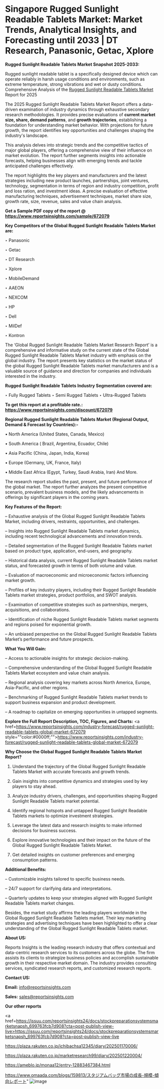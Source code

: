 # Singapore Rugged Sunlight Readable Tablets Market: Market Trends, Analytical Insights, and Forecasting until 2033 | DT Research, Panasonic, Getac, Xplore

<strong>Rugged Sunlight Readable Tablets Market Snapshot 2025-2033:</strong>

Rugged sunlight readable tablet is a specifically designed device which can operate reliably in harsh usage conditions and environments, such as extreme temperature, strong vibrations and wet or dusty conditions. Comprehensive Analysis of the <a href=https://www.reportsinsights.com/sample/672079>Rugged Sunlight Readable Tablets Market</a> Report for 2025

The 2025 Rugged Sunlight Readable Tablets Market Report offers a data-driven examination of industry dynamics through exhaustive secondary research methodologies. It provides precise evaluations of <strong>current market size, share, demand patterns</strong>, and <strong>growth trajectories</strong>, establishing a foundation for understanding market behavior. With projections for future growth, the report identifies key opportunities and challenges shaping the industry's landscape.

This analysis delves into strategic trends and the competitive tactics of major global players, offering a comprehensive view of their influence on market evolution. The report further segments insights into actionable forecasts, helping businesses align with emerging trends and tackle anticipated challenges effectively.

The report highlights the key players and manufacturers and the latest strategies including new product launches, partnerships, joint ventures, technology, segmentation in terms of region and industry competition, profit and loss ration, and investment ideas. A precise evaluation of effective manufacturing techniques, advertisement techniques, market share size, growth rate, size, revenue, sales and value chain analysis.

<strong>Get a Sample PDF copy of the report @ <a href=https://www.reportsinsights.com/sample/672079 style=color:#0000ff;>https://www.reportsinsights.com/sample/672079</a></strong>

<strong>Key Competitors of the Global Rugged Sunlight Readable Tablets Market are:</strong>

‣ Panasonic

‣ Getac

‣ DT Research

‣ Xplore

‣ MobileDemand

‣ AAEON

‣ NEXCOM

‣ HP

‣ Dell

‣ MilDef

‣ Kontron

The ‘Global Rugged Sunlight Readable Tablets Market Research Report’ is a comprehensive and informative study on the current state of the Global Rugged Sunlight Readable Tablets Market industry with emphasis on the global industry. The report presents key statistics on the market status of the global Rugged Sunlight Readable Tablets market manufacturers and is a valuable source of guidance and direction for companies and individuals interested in the industry.

<strong>Rugged Sunlight Readable Tablets Industry Segmentation covered are:</strong>

‣ Fully Rugged Tablets
‣ Semi Rugged Tablets
‣ Ultra-Rugged Tablets

<strong>To get this report at a profitable rate.: <a href=https://www.reportsinsights.com/discount/672079 style=color:#0000ff;>https://www.reportsinsights.com/discount/672079</a></strong>

<strong>Regional Rugged Sunlight Readable Tablets Market (Regional Output, Demand &amp; Forecast by Countries):-</strong>

• North America (United States, Canada, Mexico)

• South America ( Brazil, Argentina, Ecuador, Chile)

• Asia Pacific (China, Japan, India, Korea)

• Europe (Germany, UK, France, Italy)

• Middle East Africa (Egypt, Turkey, Saudi Arabia, Iran) And More.

The research report studies the past, present, and future performance of the global market. The report further analyzes the present competitive scenario, prevalent business models, and the likely advancements in offerings by significant players in the coming years.

<strong>Key Features of the Report:</strong>

– Exhaustive analysis of the Global Rugged Sunlight Readable Tablets Market, including drivers, restraints, opportunities, and challenges.

– Insights into Rugged Sunlight Readable Tablets market dynamics, including recent technological advancements and innovation trends.

– Detailed segmentation of the Rugged Sunlight Readable Tablets market based on product type, application, end-users, and geography.

– Historical data analysis, current Rugged Sunlight Readable Tablets market status, and forecasted growth in terms of both volume and value.

– Evaluation of macroeconomic and microeconomic factors influencing market growth.

– Profiles of key industry players, including their Rugged Sunlight Readable Tablets market strategies, product portfolios, and SWOT analysis.

– Examination of competitive strategies such as partnerships, mergers, acquisitions, and collaborations.

– Identification of niche Rugged Sunlight Readable Tablets market segments and regions poised for exponential growth.

– An unbiased perspective on the Global Rugged Sunlight Readable Tablets Market’s performance and future prospects.

<strong>What You Will Gain:</strong>

– Access to actionable insights for strategic decision-making.

– Comprehensive understanding of the Global Rugged Sunlight Readable Tablets Market ecosystem and value chain analysis.

– Regional analysis covering key markets across North America, Europe, Asia-Pacific, and other regions.

– Benchmarking of Rugged Sunlight Readable Tablets market trends to support business expansion and product development.

– A roadmap to capitalize on emerging opportunities in untapped segments.

<strong>Explore the Full Report Description, TOC, Figures, and Charts:</strong>
<a href=https://www.reportsinsights.com/industry-forecast/rugged-sunlight-readable-tablets-global-market-672079 style=""color:#0000ff;"">https://www.reportsinsights.com/industry-forecast/rugged-sunlight-readable-tablets-global-market-672079</a>

<strong>Why Choose the Global Rugged Sunlight Readable Tablets Market Report?</strong>

1. Understand the trajectory of the Global Rugged Sunlight Readable Tablets Market with accurate forecasts and growth trends.

2. Gain insights into competitive dynamics and strategies used by key players to stay ahead.

3. Analyze industry drivers, challenges, and opportunities shaping Rugged Sunlight Readable Tablets market potential.

4. Identify regional hotspots and untapped Rugged Sunlight Readable Tablets markets to optimize investment strategies.

5. Leverage the latest data and research insights to make informed decisions for business success.

6. Explore innovative technologies and their impact on the future of the Global Rugged Sunlight Readable Tablets Market.

7. Get detailed insights on customer preferences and emerging consumption patterns.

<strong>Additional Benefits:</strong>

– Customizable insights tailored to specific business needs.

– 24/7 support for clarifying data and interpretations.

– Quarterly updates to keep your strategies aligned with Rugged Sunlight Readable Tablets market changes.

Besides, the market study affirms the leading players worldwide in the Global Rugged Sunlight Readable Tablets market. Their key marketing strategies and advertising techniques have been highlighted to offer a clear understanding of the Global Rugged Sunlight Readable Tablets market.

<strong><strong>About US</strong>:</strong>

Reports Insights is the leading research industry that offers contextual and data-centric research services to its customers across the globe. The firm assists its clients to strategize business policies and accomplish sustainable growth in their respective market domain. The industry provides consulting services, syndicated research reports, and customized research reports.

<strong>Contact US:</strong>

<p class=><b>Email:</b> <a href=mailto:info@reportsinsights.com>info@reportsinsights.com</a></p>
<p class=><b>Sales:</b> <a href=mailto:sales@reportsinsights.com>sales@reportsinsights.com</a></p>

<strong>Our other reports</strong>

<a href=https://issuu.com/reportsinsights24/docs/stockpreparationsystemsmarketsnapsh_699763fcb7d908?cta=post-publish-view-live>https://issuu.com/reportsinsights24/docs/stockpreparationsystemsmarketsnapsh_699763fcb7d908?cta=post-publish-view-live</a>

<a href=https://plaza.rakuten.co.jp/ichibachsa12345/diary/202501170006/>https://plaza.rakuten.co.jp/ichibachsa12345/diary/202501170006/</a>

<a href=https://plaza.rakuten.co.jp/marketresearch99/diary/202501220004/>https://plaza.rakuten.co.jp/marketresearch99/diary/202501220004/</a>

<a href=https://ameblo.jp/monaa12/entry-12883467384.html>https://ameblo.jp/monaa12/entry-12883467384.html</a>

<a href=https://www.omaada.com/blogs/159813/スタジアムバッグ市場の成長-規模-傾向レポート>https://www.omaada.com/blogs/159813/スタジアムバッグ市場の成長-規模-傾向レポート</a>"
![image](https://github.com/user-attachments/assets/df527b7e-3c03-43a3-9da8-fe33de25d418)
